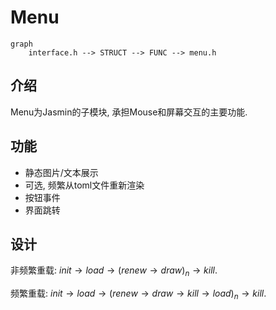 # Menu

```mermaid
graph
    interface.h --> STRUCT --> FUNC --> menu.h
```

## 介绍

Menu为Jasmin的子模块, 承担Mouse和屏幕交互的主要功能.

## 功能

* 静态图片/文本展示
* 可选, 频繁从toml文件重新渲染
* 按钮事件
* 界面跳转

## 设计

非频繁重载: $init \rightarrow load \rightarrow (renew \rightarrow draw)_n \rightarrow kill$.

频繁重载: $init \rightarrow load \rightarrow (renew \rightarrow draw\rightarrow kill \rightarrow load)_n \rightarrow kill$.
